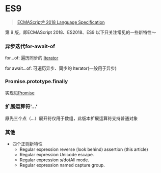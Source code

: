 # ES9
> [ECMAScript® 2018 Language Specification](https://262.ecma-international.org/9.0/)

第 9 版，即ECMAScript 2018、ES2018、ES9
以下只关注常见的一些新特性～

### 异步迭代for-await-of
for...of: 遍历同步的 [Iterator](/base/javascript/iterate.md)

for await...of: 可遍历异步、同步的 Iterator(一般用于异步)

### Promise.prototype.finally
实现见[Promise](../codeWriting/promise.md)

### 扩展运算符‘...’
原先三个点（...）展开符仅用于数组，此版本扩展运算符支持普通对象

### 其他
- 四个正则新特性
  - Regular expression reverse (look behind) assertion (this article)
  - Regular expression Unicode escape.
  - Regular expression s/dotAll mode.
  - Regular expression named capture group.

